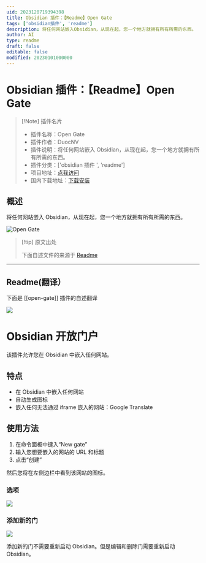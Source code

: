 ```yaml
---
uid: 2023120719394398
title: Obsidian 插件：【Readme】Open Gate
tags: ['obsidian插件', 'readme']
description: 将任何网站嵌入Obsidian，从现在起，您一个地方就拥有所有所需的东西。
author: AI
type: readme
draft: false
editable: false
modified: 20230101000000
---
```


# Obsidian 插件：【Readme】Open Gate

> [!Note] 插件名片
> - 插件名称：Open Gate
> - 插件作者：DuocNV
> - 插件说明：将任何网站嵌入 Obsidian，从现在起，您一个地方就拥有所有所需的东西。
> - 插件分类：['obsidian 插件 ', 'readme']
> - 项目地址：[点我访问](https://github.com/nguyenvanduocit/obsidian-open-gate)
> - 国内下载地址：[下载安装](https://pkmer.cn/products/plugin/pluginMarket/?open-gate)

## 概述

将任何网站嵌入 Obsidian，从现在起，您一个地方就拥有所有所需的东西。

![Open Gate](https://cdn.pkmer.cn/covers/open-gate.png!pkmer)

> [!tip] 原文出处
>
>下面自述文件的来源于 [Readme](https://ghproxy.net/https://raw.githubusercontent.com/nguyenvanduocit/obsidian-open-gate/main/README.md)
>

---

## Readme(翻译）

下面是 [[open-gate]] 插件的自述翻译

![](https://cdn.pkmer.cn/covers/open-gate_2_0.png!pkmer)

# Obsidian 开放门户

该插件允许您在 Obsidian 中嵌入任何网站。

## 特点

- 在 Obsidian 中嵌入任何网站
- 自动生成图标
- 嵌入任何无法通过 iframe 嵌入的网站：Google Translate

## 使用方法

1. 在命令面板中键入“New gate”
2. 输入您想要嵌入的网站的 URL 和标题
3. 点击“创建”

然后您将在左侧边栏中看到该网站的图标。

### 选项

![](https://cdn.pkmer.cn/covers/open-gate_2_1.png!pkmer)

### 添加新的门

![](https://cdn.pkmer.cn/covers/open-gate_2_2.png!pkmer)

添加新的门不需要重新启动 Obsidian。但是编辑和删除门需要重新启动 Obsidian。
